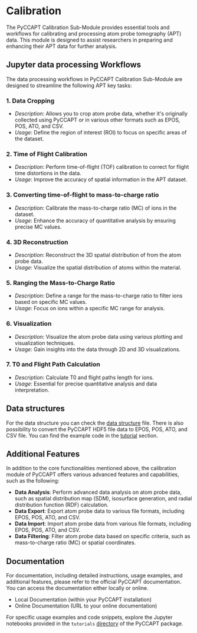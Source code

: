 # Calibration

The PyCCAPT Calibration Sub-Module provides essential tools and workflows for calibrating and processing atom probe
tomography (APT) data. This module is designed to assist researchers in preparing and enhancing their APT data for
further analysis.


## Jupyter data processing Workflows

The data processing workflows in PyCCAPT Calibration Sub-Module are designed to streamline the following APT key tasks:

### 1. Data Cropping

- *Description*: Allows you to crop atom probe data, whether it's originally collected using PyCCAPT or in various other
  formats such as EPOS, POS, ATO, and CSV.
- *Usage*: Define the region of interest (ROI) to focus on specific areas of the dataset.

### 2. Time of Flight Calibration

- *Description*: Perform time-of-flight (TOF) calibration to correct for flight time distortions in the data.
- *Usage*: Improve the accuracy of spatial information in the APT dataset.

### 3. Converting time-of-flight to mass-to-charge ratio

- *Description*: Calibrate the mass-to-charge ratio (MC) of ions in the dataset.
- *Usage*: Enhance the accuracy of quantitative analysis by ensuring precise MC values.

### 4. 3D Reconstruction

- *Description*: Reconstruct the 3D spatial distribution of from the atom probe data.
- *Usage*: Visualize the spatial distribution of atoms within the material.

### 5. Ranging the Mass-to-Charge Ratio

- *Description*: Define a range for the mass-to-charge ratio to filter ions based on specific MC values.
- *Usage*: Focus on ions within a specific MC range for analysis.

### 6. Visualization

- *Description*: Visualize the atom probe data using various plotting and visualization techniques.
- *Usage*: Gain insights into the data through 2D and 3D visualizations.

### 7. T0 and Flight Path Calculation

- *Description*: Calculate T0 and flight paths length for ions.
- *Usage*: Essential for precise quantitative analysis and data interpretation.

## Data structures

For the data structure you can check the [data structure](DATA_STRUCTURE.md) file. There is also possibility to convert
the PyCCAPT HDF5 file data to EPOS, POS, ATO, and CSV file. You can find the
example code in the [tutorial](tutorials/jupyter_files)  section.

## Additional Features

In addition to the core functionalities mentioned above, the calibration module of PyCCAPT offers various advanced
features and capabilities, such as the following:

- **Data Analysis**: Perform advanced data analysis on atom probe data, such as spatial distribution map (SDM), isosurface
  generation, and radial distribution function (RDF) calculation.
- **Data Export**: Export atom probe data to various file formats, including EPOS, POS, ATO, and CSV.
- **Data Import**: Import atom probe data from various file formats, including EPOS, POS, ATO, and CSV.
- **Data Filtering**: Filter atom probe data based on specific criteria, such as mass-to-charge ratio (MC) or spatial
  coordinates.


## Documentation

For documentation, including detailed instructions, usage examples, and additional features, please refer to the 
official PyCCAPT documentation. You can access the documentation either locally or online.

- Local Documentation (within your PyCCAPT installation)
- Online Documentation (URL to your online documentation)

For specific usage examples and code snippets, explore the Jupyter notebooks provided in
the `tutorials` [directory](tutorials/jupyter_files) of the PyCCAPT package. 

